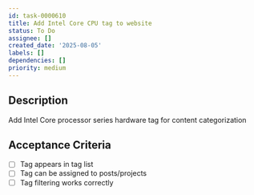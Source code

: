 ```yaml
---
id: task-0000610
title: Add Intel Core CPU tag to website
status: To Do
assignee: []
created_date: '2025-08-05'
labels: []
dependencies: []
priority: medium
---
```


## Description

Add Intel Core processor series hardware tag for content categorization

## Acceptance Criteria

- [ ] Tag appears in tag list
- [ ] Tag can be assigned to posts/projects
- [ ] Tag filtering works correctly
